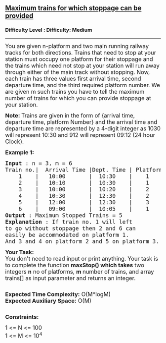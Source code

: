 <h2><a href="https://www.geeksforgeeks.org/problems/maximum-trains-for-which-stoppage-can-be-provided/1">Maximum trains for which stoppage can be provided</a></h2><h3>Difficulty Level : Difficulty: Medium</h3><hr><div class="problems_problem_content__Xm_eO"><p><span style="font-size:18px">You&nbsp;are given n-platform and two main running railway tracks for both directions. Trains that need to stop at your station must occupy one platform for their stoppage and the trains which need not stop at your station will run away through either of the main track without stopping. Now, each train has three values first arrival time, second departure time, and the third required platform number. We are given m such trains you have to tell the maximum number of trains for which you can provide stoppage at your station.</span></p>

<p><span style="font-size:18px"><strong>Note: </strong>Trains&nbsp;are&nbsp;given in the&nbsp;form of {arrival time, departure time, platform Number} and the&nbsp;arrival time and departure time are represented by a 4-digit integer as 1030 will represent 10:30 and 912 will represent 09:12 (24 hour Clock).</span></p>

<p><strong><span style="font-size:18px">Example 1:</span></strong></p>

<pre><span style="font-size:18px"><strong>Input</strong> : n = 3, m = 6 
Train no.|  Arrival Time |Dept. Time | Platform No.
    1    |   10:00       |  10:30    |    1
    2    |   10:10       |  10:30    |    1
    3    |   10:00       |  10:20    |    2
    4    |   10:30       |  12:30    |    2
    5    |   12:00       |  12:30    |    3
    6    |   09:00       |  10:05    |    1
<strong>Output</strong> : Maximum Stopped Trains = 5
<strong>Explanation</strong> : If train no. 1 will left 
to go without stoppage then 2 and 6 can 
easily be accommodated on platform 1. 
And 3 and 4 on platform 2 and 5 on platform 3.</span></pre>

<p><span style="font-size:18px"><strong>Your Task:</strong><br>
You don't need to read input or print anything. Your task is to complete the function&nbsp;<strong>maxStop</strong></span><span style="font-size:18px"><strong>() which takes</strong>&nbsp;two integers <strong>n</strong> no of platforms, <strong>m </strong>number of trains, and array trains[]&nbsp;as input parameter and returns an integer.&nbsp;</span></p>

<p><br>
<span style="font-size:18px"><strong>Expected Time Complexity:</strong>&nbsp;O(M*logM</span><span style="font-size:18px">)</span><br>
<span style="font-size:18px"><strong>Expected Auxiliary Space:</strong>&nbsp;O(M)</span></p>

<p><br>
<span style="font-size:18px"><strong>Constraints:</strong></span></p>

<p><span style="font-size:18px">1 &lt;= N &lt;= 100<br>
1 &lt;= M &lt;= 10<sup>4</sup></span><br>
&nbsp;</p>
</div>